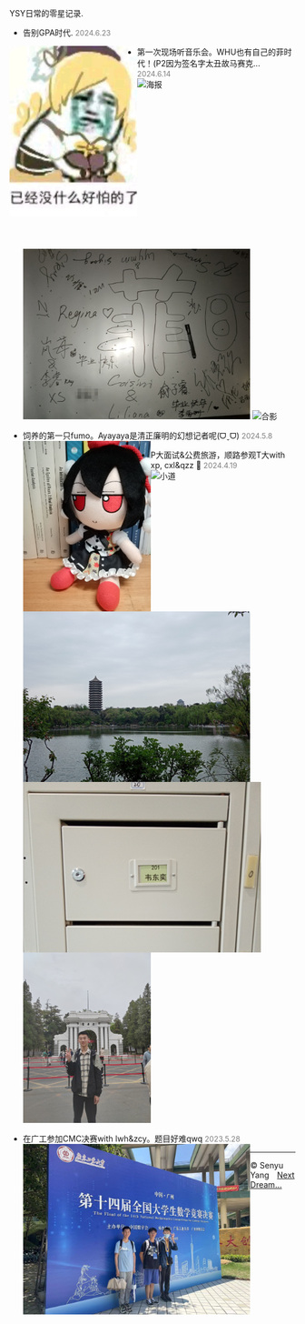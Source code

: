 <style>
.bjimg{
  position: fixed;
  top: 0;
  left: 0;
  width:100%;
height:100%;
min-width: 1000px;
z-index:-10;
zoom: 1;
  background-image: url();
  background-repeat: no-repeat;
  background-size: contain;
  background-position: center 0;
  opacity: 0.3;
  }
</style>
<head>    
<script src="https://cdn.mathjax.org/mathjax/latest/MathJax.js?config=TeX-AMS-MML_HTMLorMML" type="text/javascript"></script>
<script type="text/x-mathjax-config">
MathJax.Hub.Config({
        tex2jax: {
        skipTags: ['script', 'noscript', 'style', 'textarea', 'pre'],
        inlineMath: [['$','$']]
        }
});
</script>
</head>
<div class="bjimg"></div>

YSY日常的零星记录.

- 告别GPA时代. <font size=2 color="grey">2024.6.23</font><br>
<img src="https://raw.githubusercontent.com/SenyuYangPDELearner/record/main/image/1694680745694.jpg" alt="已经没有什么好怕的了" title="迫害麻美学姐" height="300" style="float:left">

- 第一次现场听音乐会。WHU也有自己的菲时代！(P2因为签名字太丑故马赛克... <font size=2 color="grey">2024.6.14</font><br>
  <img src="https://raw.githubusercontent.com/SenyuYangPDELearner/record/main/image/IMG_20240612_154621.png" alt="海报" title="歌会海报" height="300" style="float:left">
  <img src="https://raw.githubusercontent.com/SenyuYangPDELearner/record/main/image/IMG_20240614_215736.jpg" alt="签名" title="字太丑所以马赛克了" height="300">
  <img src="https://raw.githubusercontent.com/SenyuYangPDELearner/record/main/image/mmexport1718374414800.jpg" alt="合影" title="这就是我们菲迷的组合技" height="300">

- 饲养的第一只fumo。​Ayayaya是清正廉明的幻想记者呢(ᗜˬᗜ)  <font size=2 color="grey">2024.5.8</font><br>
  <img src="https://raw.githubusercontent.com/SenyuYangPDELearner/record/main/image/IMG_20240508_110940.jpg" alt="Aya fumo" title="fumofumo, 文文最可爱啦" height=300 style="float:left">

- P大面试&公费旅游，顺路参观T大with xp, cxl&qzz 🥳 <font size=2 color="grey">2024.4.19</font><br>
  <img src="https://raw.githubusercontent.com/SenyuYangPDELearner/record/main/image/IMG_20240419_105606.jpg" alt="博雅塔和未名湖" title="博雅塔和未名湖" height=300 style="float:left">
  <img src="https://raw.githubusercontent.com/SenyuYangPDELearner/record/main/image/IMG_20240419_102239.jpg" alt="小道" title="一条小道" height=300><br>
  <img src="https://raw.githubusercontent.com/SenyuYangPDELearner/record/main/image/IMG_20240623_161920.jpg" alt="韦神的信箱" title="膜" height=300 style="float:left">
  <img src="https://raw.githubusercontent.com/SenyuYangPDELearner/record/main/image/mmexport1713527652871.jpg" alt="T大二校门" title="T大二校门" height=300>

- 在广工参加CMC决赛with lwh&zcy。题目好难qwq <font size=2 color="grey">2023.5.28</font>
  <img src="https://raw.githubusercontent.com/SenyuYangPDELearner/record/main/image/mmexport1718172528678.jpg" alt="合影" title="ysy发现没有摘口罩.jpg" height=300 style="float:left">

<hr style="height:1px">

&copy; Senyu Yang&emsp;<a href="https://senyuyangpdelearner.github.io" target="_self" >Next Dream...</a>
